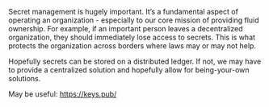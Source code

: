Secret management is hugely important. It’s a fundamental aspect of operating an organization - especially to our core mission of providing fluid ownership. For example, if an important person leaves a decentralized organization, they should immediately lose access to secrets. This is what protects the organization across borders where laws may or may not help. 

Hopefully secrets can be stored on a distributed ledger. If not, we may have to provide a centralized solution and hopefully allow for being-your-own solutions. 

May be useful: https://keys.pub/